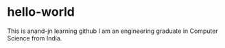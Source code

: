 # hello-world
This is anand-jn learning github
I am an engineering graduate in Computer Science from India.
